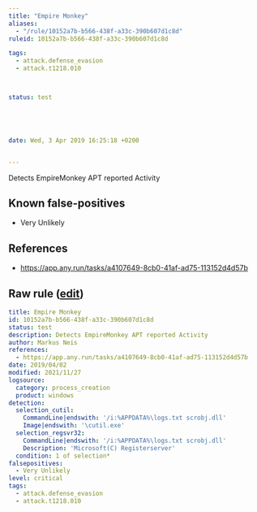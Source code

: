 ```yaml
---
title: "Empire Monkey"
aliases:
  - "/rule/10152a7b-b566-438f-a33c-390b607d1c8d"
ruleid: 10152a7b-b566-438f-a33c-390b607d1c8d

tags:
  - attack.defense_evasion
  - attack.t1218.010



status: test





date: Wed, 3 Apr 2019 16:25:18 +0200


---
```


Detects EmpireMonkey APT reported Activity

<!--more-->


## Known false-positives

* Very Unlikely



## References

* https://app.any.run/tasks/a4107649-8cb0-41af-ad75-113152d4d57b


## Raw rule ([edit](https://github.com/SigmaHQ/sigma/edit/master/rules/windows/process_creation/proc_creation_win_apt_empiremonkey.yml))
```yaml
title: Empire Monkey
id: 10152a7b-b566-438f-a33c-390b607d1c8d
status: test
description: Detects EmpireMonkey APT reported Activity
author: Markus Neis
references:
  - https://app.any.run/tasks/a4107649-8cb0-41af-ad75-113152d4d57b
date: 2019/04/02
modified: 2021/11/27
logsource:
  category: process_creation
  product: windows
detection:
  selection_cutil:
    CommandLine|endswith: '/i:%APPDATA%\logs.txt scrobj.dll'
    Image|endswith: '\cutil.exe'
  selection_regsvr32:
    CommandLine|endswith: '/i:%APPDATA%\logs.txt scrobj.dll'
    Description: 'Microsoft(C) Registerserver'
  condition: 1 of selection*
falsepositives:
  - Very Unlikely
level: critical
tags:
  - attack.defense_evasion
  - attack.t1218.010

```

